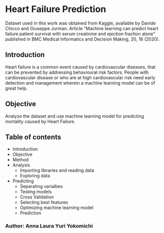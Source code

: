 # Heart Failure Prediction
Dataset used in this work was obtained from Kaggle, available by Davide Chicco and Giuseppe Jurman. Article "Machine learning can predict heart failure patient survival with serum creatinine and ejection fraction alone" published in BMC Medical Informatics and Decision Making, 20, 16 (2020).

## Introduction
Heart failure is a common event caused by cardiovascular diseases, that can be prevented by addressing behavioural risk factors.
People with cardiovascular disease or who are at high cardiovascular risk need early detection and management wherein a machine learning model can be of great help.


## Objective
Analyze the dataset and use machine learning model for predicting mortality caused by Heart Failure.

## Table of contents
* Introduction
* Objective
* Method
* Analysis
  - Importing libraries and reading data
  - Exploring data
* Predicting
  - Separating varialbes
  - Testing models
  - Cross Validation
  - Selecting best features
  - Optimizing machine learning model
  - Prediction
  
### Author: Anna Laura Yuri Yokomichi
